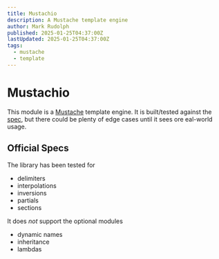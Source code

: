 ```yaml
---
title: Mustachio
description: A Mustache template engine
author: Mark Rudolph
published: 2025-01-25T04:37:00Z
lastUpdated: 2025-01-25T04:37:00Z
tags: 
  - mustache
  - template
---
```


# Mustachio

This module is a [Mustache](https://mustache.github.io) template engine. It is built/tested against
the [spec](https://github.com/mustache/spec), but there could be plenty of edge cases until it sees ore eal-world usage.

## Official Specs

The library has been tested for

- delimiters
- interpolations
- inversions
- partials
- sections

It does *not* support the optional modules

- dynamic names
- inheritance
- lambdas
